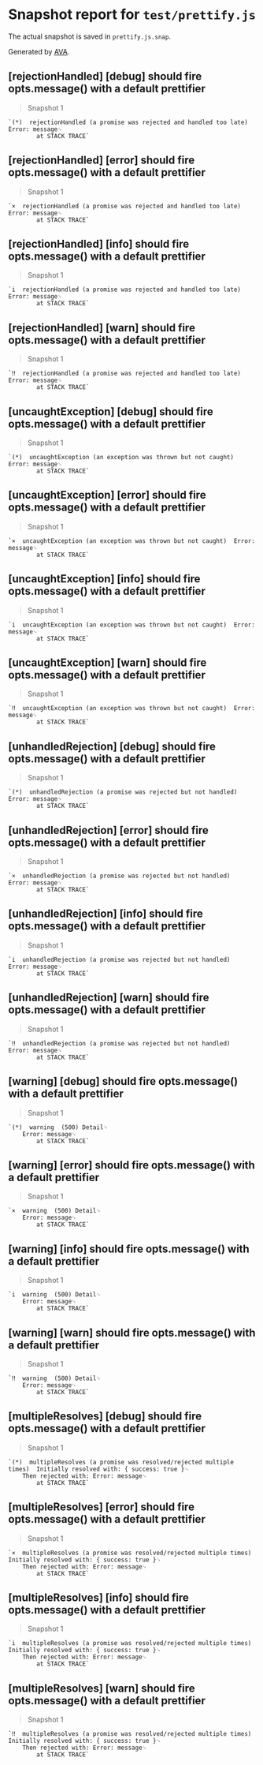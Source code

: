 # Snapshot report for `test/prettify.js`

The actual snapshot is saved in `prettify.js.snap`.

Generated by [AVA](https://ava.li).

## [rejectionHandled] [debug] should fire opts.message() with a default prettifier

> Snapshot 1

    `(*)  rejectionHandled (a promise was rejected and handled too late)  Error: message␊
            at STACK TRACE`

## [rejectionHandled] [error] should fire opts.message() with a default prettifier

> Snapshot 1

    `×  rejectionHandled (a promise was rejected and handled too late)  Error: message␊
            at STACK TRACE`

## [rejectionHandled] [info] should fire opts.message() with a default prettifier

> Snapshot 1

    `i  rejectionHandled (a promise was rejected and handled too late)  Error: message␊
            at STACK TRACE`

## [rejectionHandled] [warn] should fire opts.message() with a default prettifier

> Snapshot 1

    `‼  rejectionHandled (a promise was rejected and handled too late)  Error: message␊
            at STACK TRACE`

## [uncaughtException] [debug] should fire opts.message() with a default prettifier

> Snapshot 1

    `(*)  uncaughtException (an exception was thrown but not caught)  Error: message␊
            at STACK TRACE`

## [uncaughtException] [error] should fire opts.message() with a default prettifier

> Snapshot 1

    `×  uncaughtException (an exception was thrown but not caught)  Error: message␊
            at STACK TRACE`

## [uncaughtException] [info] should fire opts.message() with a default prettifier

> Snapshot 1

    `i  uncaughtException (an exception was thrown but not caught)  Error: message␊
            at STACK TRACE`

## [uncaughtException] [warn] should fire opts.message() with a default prettifier

> Snapshot 1

    `‼  uncaughtException (an exception was thrown but not caught)  Error: message␊
            at STACK TRACE`

## [unhandledRejection] [debug] should fire opts.message() with a default prettifier

> Snapshot 1

    `(*)  unhandledRejection (a promise was rejected but not handled)  Error: message␊
            at STACK TRACE`

## [unhandledRejection] [error] should fire opts.message() with a default prettifier

> Snapshot 1

    `×  unhandledRejection (a promise was rejected but not handled)  Error: message␊
            at STACK TRACE`

## [unhandledRejection] [info] should fire opts.message() with a default prettifier

> Snapshot 1

    `i  unhandledRejection (a promise was rejected but not handled)  Error: message␊
            at STACK TRACE`

## [unhandledRejection] [warn] should fire opts.message() with a default prettifier

> Snapshot 1

    `‼  unhandledRejection (a promise was rejected but not handled)  Error: message␊
            at STACK TRACE`

## [warning] [debug] should fire opts.message() with a default prettifier

> Snapshot 1

    `(*)  warning  (500) Detail␊
        Error: message␊
            at STACK TRACE`

## [warning] [error] should fire opts.message() with a default prettifier

> Snapshot 1

    `×  warning  (500) Detail␊
        Error: message␊
            at STACK TRACE`

## [warning] [info] should fire opts.message() with a default prettifier

> Snapshot 1

    `i  warning  (500) Detail␊
        Error: message␊
            at STACK TRACE`

## [warning] [warn] should fire opts.message() with a default prettifier

> Snapshot 1

    `‼  warning  (500) Detail␊
        Error: message␊
            at STACK TRACE`

## [multipleResolves] [debug] should fire opts.message() with a default prettifier

> Snapshot 1

    `(*)  multipleResolves (a promise was resolved/rejected multiple times)  Initially resolved with: { success: true }␊
        Then rejected with: Error: message␊
            at STACK TRACE`

## [multipleResolves] [error] should fire opts.message() with a default prettifier

> Snapshot 1

    `×  multipleResolves (a promise was resolved/rejected multiple times)  Initially resolved with: { success: true }␊
        Then rejected with: Error: message␊
            at STACK TRACE`

## [multipleResolves] [info] should fire opts.message() with a default prettifier

> Snapshot 1

    `i  multipleResolves (a promise was resolved/rejected multiple times)  Initially resolved with: { success: true }␊
        Then rejected with: Error: message␊
            at STACK TRACE`

## [multipleResolves] [warn] should fire opts.message() with a default prettifier

> Snapshot 1

    `‼  multipleResolves (a promise was resolved/rejected multiple times)  Initially resolved with: { success: true }␊
        Then rejected with: Error: message␊
            at STACK TRACE`
